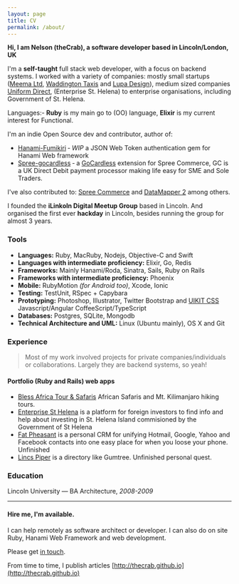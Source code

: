 ```yaml
---
layout: page
title: CV
permalink: /about/
---
```

**Hi, I am Nelson (theCrab), a software developer based in Lincoln/London, UK**

I'm a **self-taught** full stack web developer, with a focus on backend systems. I worked with a variety of companies: mostly small startups ([Meema Ltd](http://meema.co.uk), [Waddington Taxis](http://waddingtingtontaxis.co.uk) and [Lupa Design](http://lupa-design.com)), medium sized companies [Uniform Direct](http://uniform-direct.com), (Enterprise St. Helena) to enterprise organisations, including Government of St. Helena.

Languages:- **Ruby** is my main go to (OO) language, **Elixir** is my current interest for Functional.

I'm an indie Open Source dev and contributor, author of:

- [Hanami-Fumikiri](https://github.com/theCrab/hanami-fumikiri) ‐ _WIP_ a JSON Web Token authentication gem for Hanami Web framework
- [Spree-gocardless](https://github.com/theCrab/spree_gocardless) ‐ a [GoCardless](https://gocardless.com) extension for Spree Commerce, GC is a UK Direct Debit payment processor making life easy for SME and Sole Traders.

I've also contributed to: [Spree Commerce](http://spreecommerce.com) and [DataMapper 2](http://datamapper.org) among others.

I founded the **iLinkoln Digital Meetup Group** based in Lincoln. And organised the first ever **hackday** in Lincoln, besides running the group for almost 3 years.

### Tools
- **Languages:** Ruby, MacRuby, Nodejs, Objective-C and Swift
- **Languages with intermediate proficiency:** Elixir, Go, Redis
- **Frameworks:** Mainly Hanami/Roda, Sinatra, Sails, Ruby on Rails
- **Frameworks with intermediate proficiency:** Phoenix
- **Mobile:** RubyMotion _(for Android too)_, Xcode, Ionic
- **Testing:** TestUnit, RSpec + Capybara
- **Prototyping:** Photoshop, Illustrator, Twitter Bootstrap and [UIKIT CSS](http://getuikit.com)
Javascript/Angular CoffeeScript/TypeScript
- **Databases:** Postgres, SQLite, Mongodb
- **Technical Architecture and UML:** Linux (Ubuntu mainly), OS X and Git


### Experience

> Most of my work involved projects for private companies/individuals or collaborations. Largely they are backend systems, so yeah!


#### Portfolio (Ruby and Rails) web apps
- [Bless Africa Tour & Safaris](http://bats.herokuapp.com/) African Safaris and Mt. Kilimanjaro hiking tours.
- [Enterprise St Helena](http://esthelena.herokuapp.com/) is a platform for foreign investors to find info and help about investing in St. Helena Island commisioned by the Government of St Helena
- [Fat Pheasant](http://fatpheasant.herokuapp.com/) is a personal CRM for unifying Hotmail, Google, Yahoo and Facebook contacts into one easy place for when you loose your phone. Unfinished
- [Lincs Piper](http://lincspiper.co.uk/) is a directory like Gumtree. Unfinished personal quest.

<!-- #### Mobile iOS apps
I have authored a number of **iOS apps** including: _some are personal projects_

- [VanMan](http://paxiapp.uk/vanman) - Help Delivery drivers reduce dead mileage.
- [Spota](http://paxiapp.uk/spota) - Almost like Uber.
- [Spoted](http://paxiapp.uk/spoted) - The driver-app for accepting jobs booked via **Spota**
- [Swara](http://paxiapp.uk/swara) - Mobile card payment app
- [Strop](http://strop.uk/) - Social media chat application
- [Kutsh](http://kutsh.co.ke/) - **Mobile** remittance

I am in the process of writing the **Android** equivalent of the above apps. -->

### Education
Lincoln University &mdash; BA Architecture, *2008-2009*
<hr>

#### Hire me, I'm available.

I can help remotely as software architect or developer. I can also do on site Ruby, Hanami Web Framework and web development.

Please get [in touch](mailto:nelson@ilinkoln.org).

From time to time, I publish articles [http://thecrab.github.io](http://thecrab.github.io)
